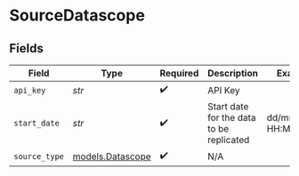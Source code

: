 # SourceDatascope


## Fields

| Field                                      | Type                                       | Required                                   | Description                                | Example                                    |
| ------------------------------------------ | ------------------------------------------ | ------------------------------------------ | ------------------------------------------ | ------------------------------------------ |
| `api_key`                                  | *str*                                      | :heavy_check_mark:                         | API Key                                    |                                            |
| `start_date`                               | *str*                                      | :heavy_check_mark:                         | Start date for the data to be replicated   | dd/mm/YYYY HH:MM                           |
| `source_type`                              | [models.Datascope](../models/datascope.md) | :heavy_check_mark:                         | N/A                                        |                                            |
